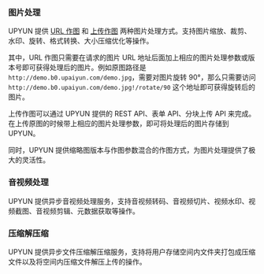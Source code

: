 ### 图片处理

UPYUN 提供 [URL 作图](/cloud/image/#url) 和 [上传作图](/cloud/image/#_2) 两种图片处理方式。支持图片缩放、裁剪、水印、旋转、格式转换、大小压缩优化等操作。

其中，URL 作图只需要在请求的图片 URL 地址后面加上相应的图片处理参数或版本号即可获得处理后的图片。例如原图路径是 `http://demo.b0.upaiyun.com/demo.jpg`，需要对图片旋转 90°，那么只需要访问`http://demo.b0.upaiyun.com/demo.jpg!/rotate/90` 这个地址即可获得旋转后的图片。

上传作图可以通过 UPYUN 提供的 REST API、表单 API、分块上传 API 来完成。在上传原图的时候带上相应的图片处理参数，即可将处理后的图片存储到 UPYUN。

同时，UPYUN 提供缩略图版本与作图参数混合的作图方式，为图片处理提供了极大的灵活性。


### 音视频处理

UPYUN 提供异步音视频处理服务，支持音视频转码、音视频切片、视频水印、视频截图、音视频剪辑、元数据获取等操作。


### 压缩解压缩

UPYUN 提供异步文件压缩解压缩服务，支持将用户存储空间内文件夹打包成压缩文件以及将空间内压缩文件解压上传的操作。
